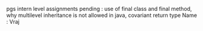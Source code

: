 pgs intern level assignments
pending : use of final class and final method, why multilevel inheritance is not allowed in java, covariant return type
Name : Vraj 
